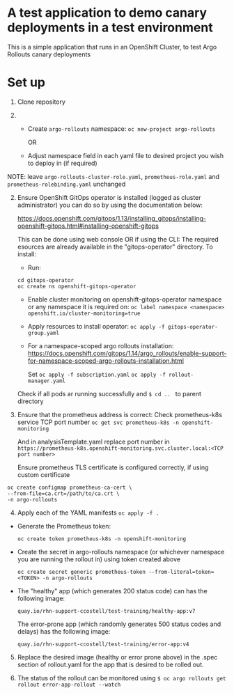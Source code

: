 # A test application to demo canary deployments in a test environment

This is a simple application that runs in an OpenShift Cluster, to test Argo Rollouts canary deployments

# Set up

1. Clone repository

2. - Create `argo-rollouts` namespace: `oc new-project argo-rollouts` 
     
     OR

   - Adjust namespace field in each yaml file to desired project you wish to deploy in (if required) 

NOTE: leave `argo-rollouts-cluster-role.yaml`, `prometheus-role.yaml` and `prometheus-rolebinding.yaml` unchanged 

2. Ensure OpenShift GitOps operator is installed (logged as cluster administrator) you can do so by using the documentation below:

   https://docs.openshift.com/gitops/1.13/installing_gitops/installing-openshift-gitops.html#installing-openshift-gitops

   This can be done using web console OR if using the CLI:
   The required esources are already available in the "gitops-operator" directory. To install:
   - Run:

    ```
    cd gitops-operator 
    oc create ns openshift-gitops-operator
    ``` 

   - Enable cluster monitoring on openshift-gitops-operator namespace or any namespace it is required on:
     `oc label namespace <namespace> openshift.io/cluster-monitoring=true`
   - Apply resources to install operator: 
     `oc apply -f gitops-operator-group.yaml`
  
   - For a namespace-scoped argo rollouts installation:
    https://docs.openshift.com/gitops/1.14/argo_rollouts/enable-support-for-namespace-scoped-argo-rollouts-installation.html

     Set
     `oc apply -f subscription.yaml` 
     `oc apply -f rollout-manager.yaml`
   
   Check if all pods ar running successfully and `$ cd .. ` to parent directory


3. Ensure that the prometheus address is correct: Check prometheus-k8s service TCP port number `oc get svc prometheus-k8s -n openshift-monitoring` 

   And in analysisTemplate.yaml replace port number in `https://prometheus-k8s.openshift-monitoring.svc.cluster.local:<TCP port number>`


   Ensure prometheus TLS certificate is configured correctly, if using custom certificate

  ```
  oc create configmap prometheus-ca-cert \
  --from-file=ca.crt=/path/to/ca.crt \
  -n argo-rollouts
  ```


4. Apply each of the YAML manifests `oc apply -f .`

- Generate the Prometheus token:

  `oc create token prometheus-k8s -n openshift-monitoring` 

- Create the secret in argo-rollouts namespace (or whichever namespace you are running the rollout in) using token created above

  `oc create secret generic prometheus-token --from-literal=token=<TOKEN> -n argo-rollouts`

- The "healthy" app (which generates 200 status code) can has the following image: 

  `quay.io/rhn-support-ccostell/test-training/healthy-app:v7`

  The error-prone app (which randomly generates 500 status codes and delays) has the following image:

  `quay.io/rhn-support-ccostell/test-training/error-app:v4`

5. Replace the desired image (healthy or error prone above) in the .spec section of rollout.yaml for the app that is desired to be rolled out.

6. The status of the rollout can be monitored using `$ oc argo rollouts get rollout error-app-rollout --watch`